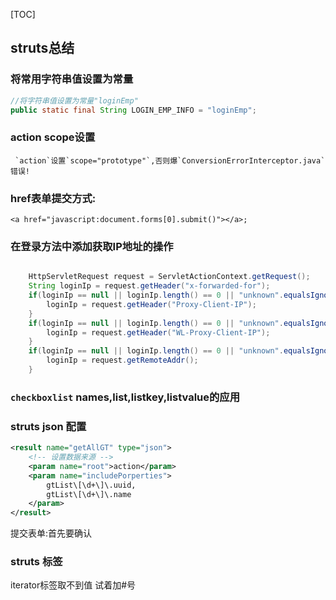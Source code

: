 
[TOC]

## struts总结

### 将常用字符串值设置为常量

```java  
//将字符串值设置为常量"loginEmp" 
public static final String LOGIN_EMP_INFO = "loginEmp";
```

### action scope设置
	 `action`设置`scope="prototype"`,否则爆`ConversionErrorInterceptor.java`错误!

### href表单提交方式:
	<a href="javascript:document.forms[0].submit()"></a>;

### 在登录方法中添加获取IP地址的操作

```java

	HttpServletRequest request = ServletActionContext.getRequest();
	String loginIp = request.getHeader("x-forwarded-for"); 
	if(loginIp == null || loginIp.length() == 0 || "unknown".equalsIgnoreCase(loginIp)) { 
		loginIp = request.getHeader("Proxy-Client-IP"); 
	} 
	if(loginIp == null || loginIp.length() == 0 || "unknown".equalsIgnoreCase(loginIp)) { 
		loginIp = request.getHeader("WL-Proxy-Client-IP"); 
	} 
	if(loginIp == null || loginIp.length() == 0 || "unknown".equalsIgnoreCase(loginIp)) { 
		loginIp = request.getRemoteAddr(); 
	}

```

### `checkboxlist` names,list,listkey,listvalue的应用


### struts json 配置

```xml
<result name="getAllGT" type="json">
	<!-- 设置数据来源 -->
	<param name="root">action</param>
	<param name="includePorperties">
		gtList\[\d+\]\.uuid,
		gtList\[\d+\]\.name
	</param>
</result>
```

提交表单:首先要确认

### struts 标签 
iterator标签取不到值  试着加#号
